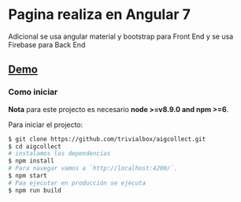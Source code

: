 # Pagina realiza en Angular 7

Adicional se usa angular material y bootstrap para Front End y se usa Firebase para Back End

## [Demo](https://aigcollectdash.web.app)

### Como iniciar

**Nota** para este projecto es necesario **node >=v8.9.0 and npm >=6**.

Para iniciar el projecto:

```bash
$ git clone https://github.com/trivialbox/aigcollect.git
$ cd aigcollect
# instalamos las dependencias
$ npm install
# Para navegar vamos a `http://localhost:4200/`.
$ npm start
# Paa ejecutar en producción se ejecuta
$ npm run build
```
